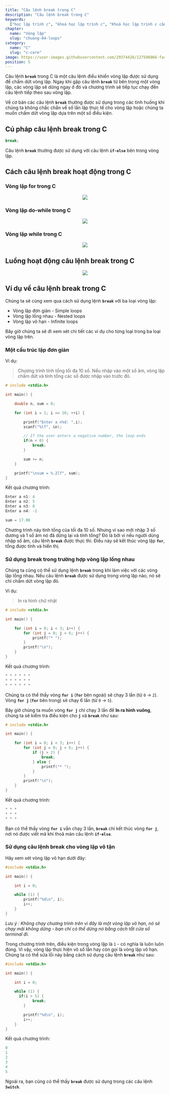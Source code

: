 ```yaml
---
title: "Câu lệnh break trong C"
description: "Câu lệnh break trong C"
keywords:
  ["học lập trình c", "khoá học lập trình c", "Khoá học lập trình c căn bản"]
chapter:
  name: "Vòng lặp"
  slug: "chuong-04-loops"
category:
  name: "C"
  slug: "c-core"
image: https://user-images.githubusercontent.com/29374426/127596066-fa46df01-982f-4a72-b6d1-f7d8f5c5a9b3.png
position: 5
---
```


Câu lệnh **`break`** trong C là một câu lệnh điều khiển vòng lặp được sử dụng để chấm dứt vòng lặp. Ngay khi gặp câu lệnh **`break`** từ bên trong một vòng lặp, các vòng lặp sẽ dừng ngay ở đó và chương trình sẽ tiếp tục chạy đến câu lệnh tiếp theo sau vòng lặp.

Về cơ bản các câu lệnh **`break`** thường được sử dụng trong các tình huống khi chúng ta không chắc chắn về số lần lặp thực tế cho vòng lặp hoặc chúng ta muốn chấm dứt vòng lặp dựa trên một số điều kiện.

## Cú pháp câu lệnh break trong C

```c
break;
```

Câu lệnh **`break`** thường được sử dụng với câu lệnh **`if-else`** bên trong vòng lặp.

## Cách câu lệnh break hoạt động trong C

### Vòng lặp for trong C

<p align="center">
  <img src="https://github.com/AnestLearning/Course-C-Fundamentals/blob/master/Images/c-break-statement-works-1.jpg">
</p>

### Vòng lặp do-while trong C

<p align="center">
  <img src="https://github.com/AnestLearning/Course-C-Fundamentals/blob/master/Images/c-break-statement-works-2.jpg">
</p>

### Vòng lặp while trong C

<p align="center">
  <img src="https://github.com/AnestLearning/Course-C-Fundamentals/blob/master/Images/c-break-statement-works-3.jpg">
</p>

## Luồng hoạt động câu lệnh break trong C

<p align="center">
  <img src="https://github.com/AnestLearning/Course-C-Fundamentals/blob/master/Images/c-break-statement-flowchart.jpg">
</p>

## Ví dụ về câu lệnh break trong C

Chúng ta sẽ cùng xem qua cách sử dụng lệnh **`break`** với ba loại vòng lặp:

- Vòng lặp đơn giản - Simple loops
- Vòng lặp lồng nhau - Nested loops
- Vòng lặp vô hạn - Infinite loops

Bây giờ chúng ta sẽ đi xem xét chi tiết các ví dụ cho từng loại trong ba loại vòng lặp trên.

### Một cấu trúc lặp đơn giản

Ví dụ:

> Chương trình tính tổng tối đa 10 số. Nếu nhập vào một số âm, vòng lặp chấm dứt và tính tổng các số được nhập vào trước đó.

```c
# include <stdio.h>

int main() {

    double n, sum = 0;

    for (int i = 1; i <= 10; ++i) {

        printf("Enter a n%d: ",i);
        scanf("%lf", &n);

        // If the user enters a negative number, the loop ends
        if(n < 0) {
            break;
        }

        sum += n;
    }

    printf("\nsum = %.2lf", sum);
}
```

Kết quả chương trình:

```c
Enter a n1: 4
Enter a n2: 5
Enter a n3: 8
Enter a n4: -2

sum = 17.00
```

Chương trình này tính tổng của tối đa 10 số. Nhưng vì sao mới nhập 3 số dương và 1 số âm nó đã dừng lại và tính tổng? Đó là bởi vì nếu người dùng nhập số âm, câu lệnh **`break`** được thực thi. Điều này sẽ kết thúc vòng lặp **`for`**, tổng được tính và hiển thị.

### Sử dụng break trong trường hợp vòng lặp lồng nhau

Chúng ta cũng có thể sử dụng lệnh **`break`** trong khi làm việc với các vòng lặp lồng nhau. Nếu câu lệnh **`break`** được sử dụng trong vòng lặp nào, nó sẽ chỉ chấm dứt vòng lặp đó.

Ví dụ:

> In ra hình chữ nhật

```c
# include <stdio.h>

int main() {

    for (int i = 0; i < 3; i++) {
        for (int j = 0; j < 6; j++) {
            printf("* ");
        }
        printf("\n");
    }
}
```

Kết quả chương trình:

```c
* * * * * *
* * * * * *
* * * * * *
```

Chúng ta có thể thấy vòng **`for i`** (**`for`** bên ngoài) sẽ chạy 3 lần (từ `0` → `2`). Vòng **`for j`** (**`for`** bên trong) sẽ chạy 6 lần (từ `0` → `5`).

Bây giờ chúng ta muốn vòng **`for j`** chỉ chạy 3 lần để **In ra hình vuông**, chúng ta sẽ kiểm tra điều kiện cho **`j`** và **`break`** như sau:

```c
# include <stdio.h>

int main() {

    for (int i = 0; i < 3; i++) {
        for (int j = 0; j < 6; j++) {
            if (j > 2) {
                break;
            } else {
                printf("* ");
            }
        }
        printf("\n");
    }
}
```

Kết quả chương trình:

```c
* * *
* * *
* * *
```

Bạn có thể thấy vòng **`for i`** vẫn chạy 3 lần, **`break`** chỉ kết thúc vòng **`for j`**, nơi nó được viết mã khi thoã màn câu lệnh **`if-else`**.

### Sử dụng câu lệnh break cho vòng lặp vô tận

Hãy xem xét vòng lặp vô hạn dưới đây:

```c
#include <stdio.h>

int main() {

    int i = 0;

    while (1) {
        printf("%d\n", i);
        i++;
    }
}
```

_Lưu ý : Không chạy chương trình trên vì đây là một vòng lặp vô hạn, nó sẽ chạy mãi không dừng - bạn chỉ có thể dừng nó bằng cách tắt cửa sổ terminal đi._

Trong chương trình trên, điều kiện trong vòng lặp là `1` - có nghĩa là luôn luôn đúng. Vì vậy, vòng lặp thực hiện vô số lần hay còn gọi là vòng lặp vô hạn. Chúng ta có thể sửa lỗi này bằng cách sử dụng câu lệnh **`break`** như sau:

```c
#include <stdio.h>

int main() {

    int i = 0;

    while (1) {
      if(i > 5) {
            break;
        }

        printf("%d\n", i);
        i++;
    }
}
```

Kết quả chương trình:

```c
0
1
2
3
4
5
```

Ngoài ra, bạn cũng có thể thấy **`break`** được sử dụng trong các câu lệnh **`Switch`**.
